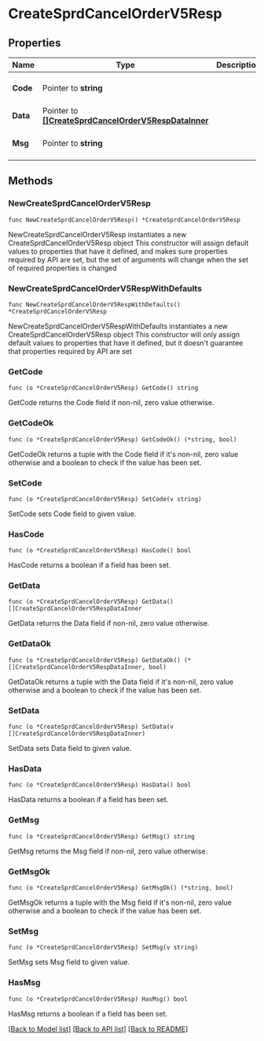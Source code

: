 # CreateSprdCancelOrderV5Resp

## Properties

Name | Type | Description | Notes
------------ | ------------- | ------------- | -------------
**Code** | Pointer to **string** |  | [optional] [default to ""]
**Data** | Pointer to [**[]CreateSprdCancelOrderV5RespDataInner**](CreateSprdCancelOrderV5RespDataInner.md) |  | [optional] 
**Msg** | Pointer to **string** |  | [optional] [default to ""]

## Methods

### NewCreateSprdCancelOrderV5Resp

`func NewCreateSprdCancelOrderV5Resp() *CreateSprdCancelOrderV5Resp`

NewCreateSprdCancelOrderV5Resp instantiates a new CreateSprdCancelOrderV5Resp object
This constructor will assign default values to properties that have it defined,
and makes sure properties required by API are set, but the set of arguments
will change when the set of required properties is changed

### NewCreateSprdCancelOrderV5RespWithDefaults

`func NewCreateSprdCancelOrderV5RespWithDefaults() *CreateSprdCancelOrderV5Resp`

NewCreateSprdCancelOrderV5RespWithDefaults instantiates a new CreateSprdCancelOrderV5Resp object
This constructor will only assign default values to properties that have it defined,
but it doesn't guarantee that properties required by API are set

### GetCode

`func (o *CreateSprdCancelOrderV5Resp) GetCode() string`

GetCode returns the Code field if non-nil, zero value otherwise.

### GetCodeOk

`func (o *CreateSprdCancelOrderV5Resp) GetCodeOk() (*string, bool)`

GetCodeOk returns a tuple with the Code field if it's non-nil, zero value otherwise
and a boolean to check if the value has been set.

### SetCode

`func (o *CreateSprdCancelOrderV5Resp) SetCode(v string)`

SetCode sets Code field to given value.

### HasCode

`func (o *CreateSprdCancelOrderV5Resp) HasCode() bool`

HasCode returns a boolean if a field has been set.

### GetData

`func (o *CreateSprdCancelOrderV5Resp) GetData() []CreateSprdCancelOrderV5RespDataInner`

GetData returns the Data field if non-nil, zero value otherwise.

### GetDataOk

`func (o *CreateSprdCancelOrderV5Resp) GetDataOk() (*[]CreateSprdCancelOrderV5RespDataInner, bool)`

GetDataOk returns a tuple with the Data field if it's non-nil, zero value otherwise
and a boolean to check if the value has been set.

### SetData

`func (o *CreateSprdCancelOrderV5Resp) SetData(v []CreateSprdCancelOrderV5RespDataInner)`

SetData sets Data field to given value.

### HasData

`func (o *CreateSprdCancelOrderV5Resp) HasData() bool`

HasData returns a boolean if a field has been set.

### GetMsg

`func (o *CreateSprdCancelOrderV5Resp) GetMsg() string`

GetMsg returns the Msg field if non-nil, zero value otherwise.

### GetMsgOk

`func (o *CreateSprdCancelOrderV5Resp) GetMsgOk() (*string, bool)`

GetMsgOk returns a tuple with the Msg field if it's non-nil, zero value otherwise
and a boolean to check if the value has been set.

### SetMsg

`func (o *CreateSprdCancelOrderV5Resp) SetMsg(v string)`

SetMsg sets Msg field to given value.

### HasMsg

`func (o *CreateSprdCancelOrderV5Resp) HasMsg() bool`

HasMsg returns a boolean if a field has been set.


[[Back to Model list]](../README.md#documentation-for-models) [[Back to API list]](../README.md#documentation-for-api-endpoints) [[Back to README]](../README.md)


